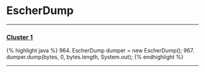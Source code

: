 # EscherDump

***

### [Cluster 1](./1)
{% highlight java %}
964. EscherDump dumper = new EscherDump();
967. dumper.dump(bytes, 0, bytes.length, System.out);
{% endhighlight %}

***

